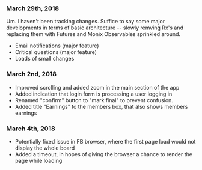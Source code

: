### March 29th, 2018
Um. I haven't been tracking changes. 
Suffice to say some major developments in terms of basic architecture -- slowly remving Rx's and replacing them with 
Futures and Monix Observables sprinkled around.

- Email notifications (major feature)
- Critical questions (major feature)
- Loads of small changes

### March 2nd, 2018

- Improved scrolling and added zoom in the main section of the app
- Added indication that login form is processing a user logging in
- Renamed "confirm" button to "mark final" to prevent confusion. 
- Added title "Earnings" to the members box, that also shows members earnings

### March 4th, 2018
- Potentially fixed issue in FB browser, where the first page load would not display the whole board
- Added a timeout, in hopes of giving the browser a chance to render the page while loading 